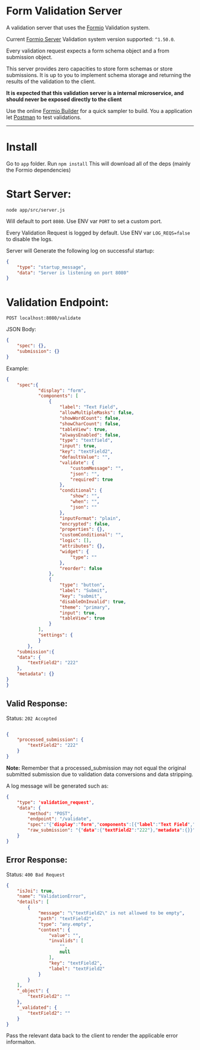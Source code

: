 # Form Validation Server

A  validation server that uses the [Formio](https://github.com/formio) Validation system.

Current [Formio Server](https://github.com/formio/formio) Validation system version supported: `^1.50.0`.

Every validation request expects a form schema object and a from submission object.

This server provides zero capacities to store form schemas or store submissions. 
It is up to you to implement schema storage and returning the results of the validation to the client.

**It is expected that this validation server is a internal microservice, and should never be exposed directly to the client**

Use the online [Formio Builder](https://formio.github.io/formio.js/app/builder) for a quick sampler to build.
You a application let [Postman](https://www.getpostman.com) to test validations. 

----

# Install

Go to `app` folder. Run `npm install`
This will download all of the deps (mainly the Formio dependencies)

# Start Server:

`node app/src/server.js`

Will default to port `8080`.  Use ENV var `PORT` to set a custom port.

Every Validation Request is logged by default.  Use ENV var `LOG_REQS=false` to disable the logs.

Server will Generate the following log on successful startup:

```json
{ 
    "type": "startup_message",
    "data": "Server is listening on port 8080" 
}
```

# Validation Endpoint:

`POST localhost:8080/validate`

JSON Body:

```json
{
    "spec": {},
    "submission": {}
}
```

Example:

```json
{
    "spec":{
            "display": "form",
            "components": [
                {
                    "label": "Text Field",
                    "allowMultipleMasks": false,
                    "showWordCount": false,
                    "showCharCount": false,
                    "tableView": true,
                    "alwaysEnabled": false,
                    "type": "textfield",
                    "input": true,
                    "key": "textField2",
                    "defaultValue": "",
                    "validate": {
                        "customMessage": "",
                        "json": "",
                        "required": true
                    },
                    "conditional": {
                        "show": "",
                        "when": "",
                        "json": ""
                    },
                    "inputFormat": "plain",
                    "encrypted": false,
                    "properties": {},
                    "customConditional": "",
                    "logic": [],
                    "attributes": {},
                    "widget": {
                        "type": ""
                    },
                    "reorder": false
                },
                {
                    "type": "button",
                    "label": "Submit",
                    "key": "submit",
                    "disableOnInvalid": true,
                    "theme": "primary",
                    "input": true,
                    "tableView": true
                }
            ],
            "settings": {
            }
        },
    "submission":{
    "data": {
        "textField2": "222"
    },
    "metadata": {}
}
}
```

## Valid Response:

Status: `202 Accepted`

```json

{
    "processed_submission": {
        "textField2": "222"
    }
}
```
**Note:** Remember that a processed_submission may not equal the original submitted submission due to validation 
data conversions and data stripping.


A log message will be generated such as:

```json
{ 
    "type": 'validation_request',
    "data": { 
        "method": "POST",
        "endpoint": "/validate",
        "spec":"{"display":"form","components":[{"label":"Text Field","allowMultipleMasks":false,"showWordCount":false,"showCharCount":false,"tableView":true,"alwaysEnabled":false,"type":"textfield","input":true,"key":"textField2","defaultValue":"","validate":{"customMessage":"","json":"","required":true},"conditional":{"show":"","when":"","json":""},"inputFormat":"plain","encrypted":false,"properties":{},"customConditional":"","logic":[],"attributes":{},"widget":{"type":""},"reorder":false},{"type":"button","label":"Submit","key":"submit","disableOnInvalid":true,"theme":"primary","input":true,"tableView":true}],"settings":{}}",
        "raw_submission": "{"data":{"textField2":"222"},"metadata":{}}" 
    } 
}
```

## Error Response:

Status: `400 Bad Request`

```json
{
    "isJoi": true,
    "name": "ValidationError",
    "details": [
        {
            "message": "\"textField2\" is not allowed to be empty",
            "path": "textField2",
            "type": "any.empty",
            "context": {
                "value": "",
                "invalids": [
                    "",
                    null
                ],
                "key": "textField2",
                "label": "textField2"
            }
        }
    ],
    "_object": {
        "textField2": ""
    },
    "_validated": {
        "textField2": ""
    }
}
```

Pass the relevant data back to the client to render the applicable error informaiton.

